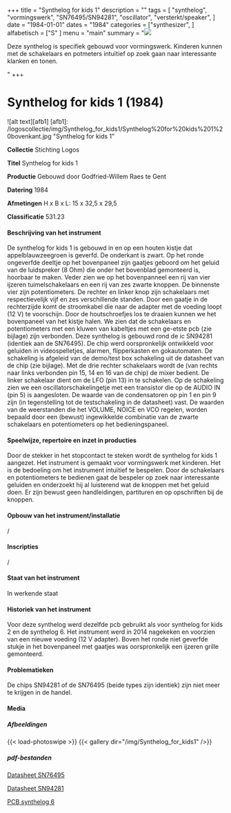 ﻿+++
title = "Synthelog for kids 1"
description = ""
tags = [
"synthelog", "vormingswerk", "SN76495/SN94281", "oscillator", "versterkt/speaker",
]
date = "1984-01-01"
dates = "1984"
categories = ["synthesizer", 
]
alfabetisch = ["S"
]
menu = "main"
summary = "<a href='/logoscollectie/1984/synthelog_for_kids1'><img src='/logoscollectie/img/Synthelog_for_kids1/Synthelog%20for%20kids%201%20bovenkant.jpg'></a><p>Deze synthelog is specifiek gebouwd voor vormingswerk. Kinderen kunnen met de schakelaars en potmeters intuïtief op zoek gaan naar interessante klanken en tonen.</p>"
+++

# Synthelog for kids 1 (1984)

![alt text][afb1]
[afb1]: /logoscollectie/img/Synthelog_for_kids1/Synthelog%20for%20kids%201%20bovenkant.jpg "Synthelog for kids 1"

**Collectie**
Stichting Logos

**Titel**
Synthelog for kids 1

**Productie**
Gebouwd door Godfried-Willem Raes te Gent

**Datering**
1984

**Afmetingen**
H x B x L: 15 x 32,5 x 29,5

**Classificatie**
531.23

#### Beschrijving van het instrument
De synthelog for kids 1 is gebouwd in en op een houten kistje dat appelblauwzeegroen is geverfd. De onderkant is zwart. Op het ronde ongeverfde deeltje op het bovenpaneel zijn gaatjes geboord om het geluid van de luidspreker (8 Ohm) die onder het bovenblad gemonteerd is, hoorbaar te maken. Veder zien we op het bovenpanneel een rij van vier ijzeren tuimelschakelaars en een rij van zes zwarte knoppen. De binnenste vier zijn potentiometers. De rechter en linker knop zijn schakelaars met respectievelijk vijf en zes verschillende standen. Door een gaatje in de rechterzijde komt de stroomkabel die naar de adapter met de voeding loopt (12 V) te voorschijn. 
Door de houtschroefjes los te draaien kunnen we het bovenpaneel van het kistje halen. We zien dat de schakelaars en potentiometers met een kluwen van kabeltjes met een ge-etste pcb (zie bijlage) zijn verbonden. Deze synthelog is gebouwd rond de ic SN94281 (identiek aan de SN76495). De chip werd oorspronkelijk ontwikkeld voor geluiden in videospelletjes, alarmen, flipperkasten en gokautomaten. De schakeling is afgeleid van de demo/test box schakeling uit de datasheet van de chip (zie bijlage). Met de drie rechter schakelaars wordt de (van rechts naar links verbonden pin 15, 14 en 16 van de chip) de mixer bedient. De linker schakelaar dient om de LFO (pin 13) in te schakelen. Op de schakeling zien we een oscillatorschakelingetje met een transistor die op de AUDIO IN (pin 5) is aangesloten. De waarde van de condensatoren op pin 1 en pin 9 zijn (in tegenstelling tot de testschakeling in de datasheet) vast. De waarden van de weerstanden die het VOLUME, NOICE en VCO regelen, worden bepaald door een (bewust) ingewikkelde combinatie van de zwarte schakelaars en potentiometers op het bedieningspaneel.

#### Speelwijze, repertoire en inzet in producties
Door de stekker in het stopcontact te steken wordt de synthelog for kids 1 aangezet. Het instrument is gemaakt voor vormingswerk met kinderen. Het is de bedoeling om het instrument intuïtief te bespelen. Door de schakelaars en potentiometers te bedienen gaat de bespeler op zoek naar interessante geluiden en onderzoekt hij al luisterend wat de knoppen met het geluid doen. Er zijn bewust geen handleidingen, partituren en op opschriften bij de knoppen.

#### Opbouw van het instrument/installatie
/

#### Inscripties
/

#### Staat van het instrument
In werkende staat 

#### Historiek van het instrument
Voor deze synthelog werd dezelfde pcb gebruikt als voor synthelog for kids 2 en de synthelog 6.
Het instrument werd in 2014 nagekeken en voorzien van een nieuwe voeding (12 V adapter). Boven het ronde niet geverfde stukje in het bovenpaneel met gaatjes was oorspronkelijk een ijzeren grille gemonteerd.

#### Problematieken
De chips SN94281 of de SN76495 (beide types zijn identiek) zijn niet meer te krijgen in de handel.

#### Media
##### Afbeeldingen
{{< load-photoswipe >}}
{{< gallery dir="/img/Synthelog_for_kids1" />}}

##### pdf-bestanden
[Datasheet SN76495](/logoscollectie/pdf/Synthelog_for_kids/Datasheet_SN76495.pdf)

[Datasheet SN94281](/logoscollectie/pdf/Synthelog_for_kids/Datasheet_SN94281.pdf)

[PCB synthelog 6](/logoscollectie/pdf/Synthelog_for_kids/PCB_synthelog_6.pdf)

